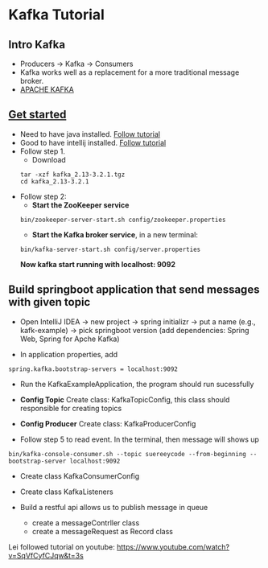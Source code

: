 # Kafka Tutorial

##  Intro Kafka
- Producers -> Kafka -> Consumers
- Kafka works well as a replacement for a more traditional message broker.
- [APACHE KAFKA](https://kafka.apache.org/)

## [Get started](https://kafka.apache.org/quickstart)
- Need to have java installed. [Follow tutorial](youtube.com/watch?v=ogWKP9Lm-Qo)
- Good to have intellij installed. [Follow tutorial](https://www.youtube.com/watch?v=QOcWoDEjj2w)
- Follow step 1.
    - Download
    ```
    tar -xzf kafka_2.13-3.2.1.tgz
    cd kafka_2.13-3.2.1
    ```
- Follow step 2: 
    - **Start the ZooKeeper service**
    ```
    bin/zookeeper-server-start.sh config/zookeeper.properties
    ```
    - **Start the Kafka broker service**, in a new terminal:
    ```
    bin/kafka-server-start.sh config/server.properties
    ```
    **Now kafka start running with localhost: 9092**


## Build springboot application that send messages with given topic
- Open IntelliJ IDEA -> new project -> spring initializr -> put a name (e.g., kafk-example) -> pick springboot version (add dependencies: Spring Web, Spring for Apche Kafka)

- In application properties, add
```
spring.kafka.bootstrap-servers = localhost:9092
```

- Run the KafkaExampleApplication, the program should run sucessfully

- **Config Topic** Create class: KafkaTopicConfig, this class should responsible for creating topics
- **Config Producer** Create class: KafkaProducerConfig

- Follow step 5 to read event. In the terminal, then message will shows up
```
bin/kafka-console-consumer.sh --topic suereeycode --from-beginning --bootstrap-server localhost:9092
```

- Create class KafkaConsumerConfig

- Create class KafkaListeners

- Build a restful api allows us to publish message in queue
    - create a messageContrller class
    - create a messageRequest as Record class

Lei followed tutorial on youtube: https://www.youtube.com/watch?v=SqVfCyfCJqw&t=3s
